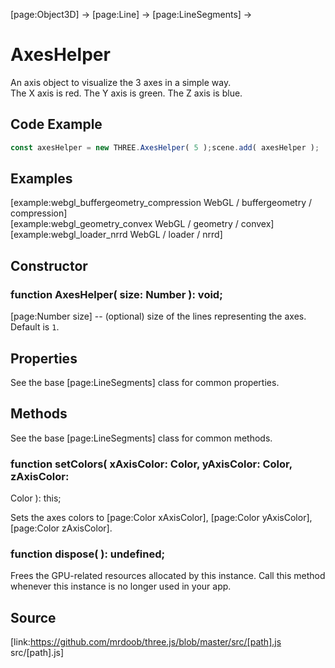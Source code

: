 [page:Object3D] → [page:Line] → [page:LineSegments] →

# AxesHelper

An axis object to visualize the 3 axes in a simple way.  
The X axis is red. The Y axis is green. The Z axis is blue.

## Code Example

  
```ts  
const axesHelper = new THREE.AxesHelper( 5 );scene.add( axesHelper );  
```  

## Examples

[example:webgl_buffergeometry_compression WebGL / buffergeometry /
compression]  
[example:webgl_geometry_convex WebGL / geometry / convex]  
[example:webgl_loader_nrrd WebGL / loader / nrrd]

## Constructor

###  function AxesHelper( size: Number ): void;

[page:Number size] -- (optional) size of the lines representing the axes.
Default is `1`.

## Properties

See the base [page:LineSegments] class for common properties.

## Methods

See the base [page:LineSegments] class for common methods.

###  function setColors( xAxisColor: Color, yAxisColor: Color, zAxisColor:
Color ): this;

Sets the axes colors to [page:Color xAxisColor], [page:Color yAxisColor],
[page:Color zAxisColor].

###  function dispose( ): undefined;

Frees the GPU-related resources allocated by this instance. Call this method
whenever this instance is no longer used in your app.

## Source

[link:https://github.com/mrdoob/three.js/blob/master/src/[path].js
src/[path].js]


